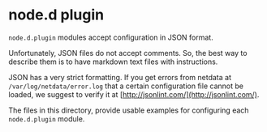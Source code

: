 # node.d plugin

`node.d.plugin` modules accept configuration in JSON format.

Unfortunately, JSON files do not accept comments. So, the best way to describe them is to have markdown text files with instructions.

JSON has a very strict formatting. If you get errors from netdata at `/var/log/netdata/error.log` that a certain configuration file cannot be loaded, we suggest to verify it at [http://jsonlint.com/](http://jsonlint.com/).

The files in this directory, provide usable examples for configuring each `node.d.plugin` module.
